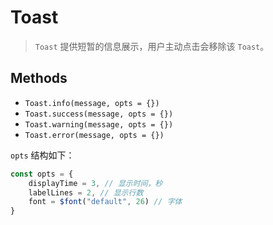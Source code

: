 # Toast

> `Toast` 提供短暂的信息展示，用户主动点击会移除该 `Toast`。

## Methods

- `Toast.info(message, opts = {})`
- `Toast.success(message, opts = {})`
- `Toast.warning(message, opts = {})`
- `Toast.error(message, opts = {})`

`opts` 结构如下：

```js
const opts = {
    displayTime = 3, // 显示时间，秒
    labelLines = 2, // 显示行数
    font = $font("default", 26) // 字体
}
```

